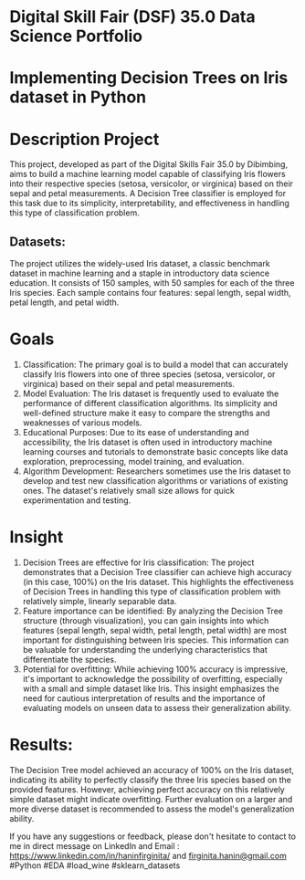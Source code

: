 # Digital Skill Fair (DSF) 35.0 Data Science Portfolio
# Implementing Decision Trees on Iris dataset in Python
# Description Project
This project, developed as part of the Digital Skills Fair 35.0 by Dibimbing, aims to build a machine learning model capable of classifying Iris flowers into their respective species (setosa, versicolor, or virginica) based on their sepal and petal measurements. A Decision Tree classifier is employed for this task due to its simplicity, interpretability, and effectiveness in handling this type of classification problem.

## Datasets:
The project utilizes the widely-used Iris dataset, a classic benchmark dataset in machine learning and a staple in introductory data science education. It consists of 150 samples, with 50 samples for each of the three Iris species. Each sample contains four features: sepal length, sepal width, petal length, and petal width.

# Goals
1. Classification: The primary goal is to build a model that can accurately classify Iris flowers into one of three species (setosa, versicolor, or virginica) based on their sepal and petal measurements.
2. Model Evaluation: The Iris dataset is frequently used to evaluate the performance of different classification algorithms. Its simplicity and well-defined structure make it easy to compare the strengths and weaknesses of various models.
3. Educational Purposes: Due to its ease of understanding and accessibility, the Iris dataset is often used in introductory machine learning courses and tutorials to demonstrate basic concepts like data exploration, preprocessing, model training, and evaluation.
4. Algorithm Development: Researchers sometimes use the Iris dataset to develop and test new classification algorithms or variations of existing ones. The dataset's relatively small size allows for quick experimentation and testing.

# Insight
1. Decision Trees are effective for Iris classification: The project demonstrates that a Decision Tree classifier can achieve high accuracy (in this case, 100%) on the Iris dataset. This highlights the effectiveness of Decision Trees in handling this type of classification problem with relatively simple, linearly separable data.
2. Feature importance can be identified: By analyzing the Decision Tree structure (through visualization), you can gain insights into which features (sepal length, sepal width, petal length, petal width) are most important for distinguishing between Iris species. This information can be valuable for understanding the underlying characteristics that differentiate the species.
3. Potential for overfitting: While achieving 100% accuracy is impressive, it's important to acknowledge the possibility of overfitting, especially with a small and simple dataset like Iris. This insight emphasizes the need for cautious interpretation of results and the importance of evaluating models on unseen data to assess their generalization ability.

# Results:
The Decision Tree model achieved an accuracy of 100% on the Iris dataset, indicating its ability to perfectly classify the three Iris species based on the provided features. However, achieving perfect accuracy on this relatively simple dataset might indicate overfitting. Further evaluation on a larger and more diverse dataset is recommended to assess the model's generalization ability.

If you have any suggestions or feedback, please don't hesitate to contact to me in direct message on LinkedIn and Email : https://www.linkedin.com/in/haninfirginita/ and firginita.hanin@gmail.com #Python #EDA #load_wine #sklearn_datasets
